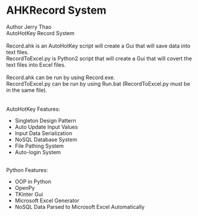 # AHKRecord System<br>
Author Jerry Thao<br>
AutoHotKey Record System<br>
<br>
Record.ahk is an AutoHotKey script will create a Gui that will save data into text files.<br>
RecordToExcel.py is Python2 script that will create a Gui that will covert the text files into Excel files.
<br>
<br>
Record.ahk can be run by using Record.exe.<br>
RecordToExcel.py can be run by using Run.bat (RecordToExcel.py must be in the same file).
<br>
<br>
<br>
AutoHotKey Features:
<ul>
  <li>Singleton Design Pattern</li>
  <li>Auto Update Input Values</li>
  <li>Input Data Serialization</li>
  <li>NoSQL Database System</li>
  <li>File Pathing System</li>
  <li>Auto-login System</li>
</ul>
<br>
Python Features:
<ul>
  <li>OOP in Python</li>
  <li>OpenPy</li>
  <li>TKinter Gui</li>
  <li>Microsoft Excel Generator</li>
  <li>NoSQL Data Parsed to Microsoft Excel Automatically</li>
</ul>
